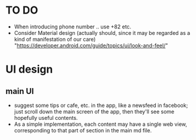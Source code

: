 # TO DO
- When introducing phone number .. use +82 etc.
- Consider Material design (actually should, since it may be regarded as a kind of manifestation of our care)
"https://developer.android.com/guide/topics/ui/look-and-feel/"


# UI design
## main UI
- suggest some tips or cafe, etc. in the app, like a newsfeed in facebook; just scroll down the main screen of the app, then they'll see some hopefully useful contents.
- As a simple implementation, each content may have a single web view, corresponding to that part of section in the main md file.




